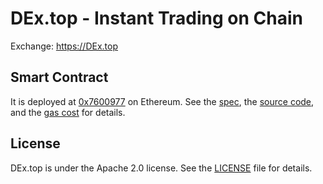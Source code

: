 # DEx.top - Instant Trading on Chain

Exchange: https://DEx.top

## Smart Contract
It is deployed at [0x7600977](https://etherscan.io/address/0x7600977eb9effa627d6bd0da2e5be35e11566341) on Ethereum. 
See the [spec](./smart-contract/dextop-spec.md), the [source code](./smart-contract/dextop.sol), and the [gas cost](./smart-contract/dextop-gas-cost.md) for details.

## License
DEx.top is under the Apache 2.0 license. See the [LICENSE](./LICENSE) file for details.
